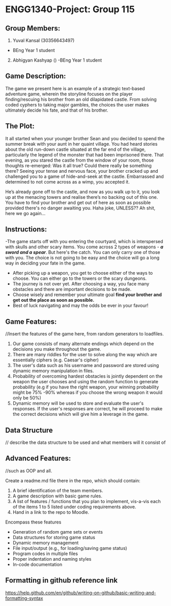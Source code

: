 # ENGG1340-Project: Group 115

## Group Members:
1. Yuval Kansal (30356643497)
  - BEng Year 1 student
2. Abhigyan Kashyap ()
  -BEng Year 1 student
  
## Game Description:
The game we present here is an example of a strategic text-based adventure game, wherein the storyline focuses on the player finding/rescuing his brother from an old dilapidated castle. From solving coded cyphers to taking major gambles, the choices the user makes ultimately decide his fate, and that of his brother.

## The Plot:
It all started when your younger brother Sean and you decided to spend the summer break with your aunt in her quaint village. You had heard stories about the old run-down castle situated at the far end of the village, particularly the legend of the monster that had been imprisoned there. That evening, as you stared the castle from the window of your room, those thoughts re-emerged: Was it all true? Could there really be something there? Seeing your tense and nervous face, your brother cracked up and challenged you to a game of hide-and-seek at the castle. Embarrassed and determined to not come across as a wimp, you accepted it.

He’s already gone off to the castle, and now as you walk up to it, you look up at the menacing towers and realise there’s no backing out of this one. You have to find your brother and get out of here as soon as possible provided there's no danger awaiting you. Haha joke, UNLESS?? Ah shit, here we go again…

## Instructions:
-The game starts off with you entering the courtyard, which is interspersed with skulls and other scary items. You come across 2 types of weapons - ***a sword and a spear***. But here's the catch. You can only carry one of those with you. The choice is not going to be easy and the choice will go a long way in deciding your fate in the game.
- After picking up a weapon, you get to choose either of the ways to choose. You can either go to the towers or the scary dungeons.
- The journey is not over yet. After choosing a way, you face many obstacles and there are important decisions to be made.
- Choose wisely and remember your ultimate goal **find your brother and get out the place as soon as possible.**
- Best of luck navigating and may the odds be ever in your favour!

## Game Features:
//Insert the features of the game here, from random generators to loadfiles.
1. Our game consists of many alternate endings which depend on the decisions you make throughout the game.
2. There are many riddles for the user to solve along the way which are essentially ciphers (e.g. Caesar's cipher)
3. The user's data such as his username and password are stored using dynamic memory manipulation in files.
4. Probability of overcoming hardest obstacles is jointly dependent on the weapon the user chooses and using the random function to generate probability (e.g if you have the right weapon, your winning probability might be 75% -90% whereas if you choose the wrong weapon it would only be 50%)
5. Dynamic memory will be used to store and evaluate the user's responses. If the user's responses are correct, he will proceed to make the correct decisions which will give him a leverage in the game.

## Data Structure
// describe the data structure to be used and what members will it consist of


## Advanced Features:
//such as OOP and all.


Create a readme.md file there in the repo, which should contain:
1. A brief identification of the team members.
2. A game description with basic game rules.
3. A list of features / functions that you plan to implement, vis-a-vis each of the items 1 to 5 listed under coding requirements above.
4. Hand in a link to the repo to Moodle.

Encompass these features

- Generation of random game sets or events
- Data structures for storing game status
- Dynamic memory management
- File input/output (e.g., for loading/saving game status)
- Program codes in multiple files
- Proper indentation and naming styles
- In-code documentation

## Formatting in github reference link
https://help.github.com/en/github/writing-on-github/basic-writing-and-formatting-syntax
